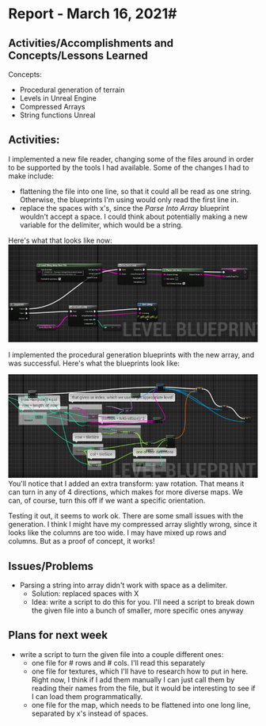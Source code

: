 # Report - March 16, 2021#

## Activities/Accomplishments and Concepts/Lessons Learned ##
Concepts:

- Procedural generation of terrain
- Levels in Unreal Engine 
- Compressed Arrays
- String functions Unreal


## Activities:

I implemented a new file reader, changing some of the files around in order to be supported by the tools I had available. Some of the changes I had to make include:
- flattening the file into one line, so that it could all be read as one string. Otherwise, the blueprints I'm using would only read the first line in.
- replace the spaces with x's, since the *Parse Into Array* blueprint wouldn't accept a space. I could think about potentially making a new variable for the delimiter, which would be a string. 

Here's what that looks like now:
![Blueprint for reading in new file to array](new-file-reader.png)


I implemented the procedural generation blueprints with the new array, and was successful. Here's what the blueprints look like:

![Finished blueprint](gen-blueprint.png)
You'll notice that I added an extra transform: yaw rotation. That means it can turn in any of 4 directions, which makes for more diverse maps. We can, of course, turn this off if we want a specific orientation. 


Testing it out, it seems to work ok. There are some small issues with the generation. I think I might have my compressed array slightly wrong, since it looks like the columns are too wide. I may have mixed up rows and columns. But as a proof of concept, it works!




## Issues/Problems
- Parsing a string into array didn't work with space as a delimiter. 
    - Solution: replaced spaces with X
    - Idea: write a script to do this for you. I'll need a script to break down the given file into a bunch of smaller, more specific ones anyway 

## Plans for next week
- write a script to turn the given file into a couple different ones:
    - one file for # rows and # cols. I'll read this separately
    - one file for textures, which I'll have to research how to put in here. Right now, I think if I add them manually I can just call them by reading their names from the file, but it would be interesting to see if I can load them programmatically.
    - one file for the map, which needs to be flattened into one long line, separated by x's instead of spaces. 
